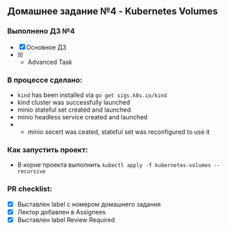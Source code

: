 ## Домашнее задание №4 - Kubernetes Volumes

### Выполнено ДЗ №4

 - [X] Основное ДЗ
 - [X] * Advanced Task

### В процессе сделано:
 - `kind` has been installed via `go get sigs.k8s.io/kind`
 - kind cluster was successfully launched
 - minio stateful set created and launched
 - minio headless service created and launched
 - * minio secert was ceated, stateful set was reconfigured to use it

### Как запустить проект:
 - В корне проекта выполнить `kubectl apply -f kubernetes-volumes --recursive  `

### PR checklist:
 - [X] Выставлен label с номером домашнего задания
 - [X] Лектор добавлен в Assignees
 - [X] Выставлен label Review Required